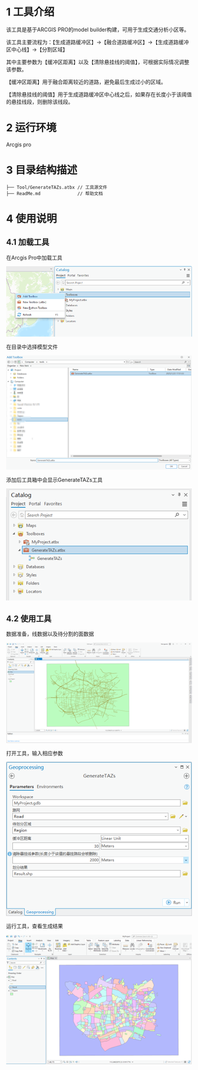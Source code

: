 # 1 工具介绍

  该工具是基于ARCGIS PRO的model builder构建，可用于生成交通分析小区等。
  
  该工具主要流程为：【生成道路缓冲区】->【融合道路缓冲区】->【生成道路缓冲区中心线】->【分割区域】
  
  其中主要参数为【缓冲区距离】以及【清除悬挂线的阈值】，可根据实际情况调整该参数。
  
  【缓冲区距离】用于融合距离较近的道路，避免最后生成过小的区域。
  
  【清除悬挂线的阈值】用于生成道路缓冲区中心线之后，如果存在长度小于该阈值的悬挂线段，则删除该线段。
  
# 2 运行环境
  Arcgis pro
# 3 目录结构描述
    ├── Tool/GenerateTAZs.atbx // 工具源文件
    ├── ReadMe.md              // 帮助文档
# 4 使用说明
## 4.1 加载工具
在Arcgis Pro中加载工具

![image](Images/Add_Tool_0.png)

在目录中选择模型文件

![image](Images/Add_Tool_1.png)

添加后工具箱中会显示GenerateTAZs工具

![image](Images/Add_Tool_2.png)

## 4.2 使用工具
数据准备，线数据以及待分割的面数据

![image](Images/Data_0.png)

打开工具，输入相应参数

![image](Images/Tool_Interface_0.png)

运行工具，查看生成结果

![image](Images/Result_0.png)

